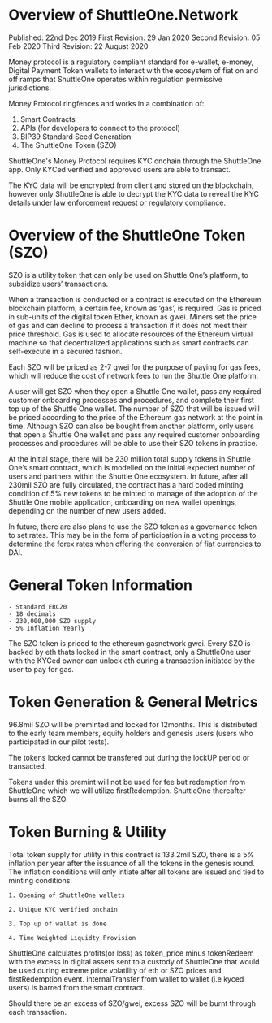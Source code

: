 # Overview of ShuttleOne.Network

Published: 22nd Dec 2019
First Revision: 29 Jan 2020
Second Revision: 05 Feb 2020
Third Revision: 22 August 2020

Money protocol is a regulatory compliant standard for e-wallet, e-money, Digital Payment Token wallets to interact with the ecosystem of fiat on and off ramps that ShuttleOne operates within regulation permissive jurisdictions.

Money Protocol ringfences and works in a combination of:

1. Smart Contracts
2. APIs (for developers to connect to the protocol)
3. BIP39 Standard Seed Generation
4. The ShuttleOne Token (SZO)

ShuttleOne's Money Protocol requires KYC onchain through the ShuttleOne app. Only KYCed verified and approved users are able to transact.

The KYC data will be encrypted from client and stored on the blockchain, however only ShuttleOne is able to decrypt the KYC data to reveal the KYC details under law enforcement request or regulatory compliance.


# Overview of the ShuttleOne Token (SZO)

SZO is a utility token that can only be used on Shuttle One’s platform, to subsidize users’ transactions. 

When a transaction is conducted or a contract is executed on the Ethereum blockchain platform, a certain fee, known as ‘gas’, is required. Gas is priced in sub-units of the digital token Ether, known as gwei. Miners set the price of gas and can decline to process a transaction if it does not meet their price threshold. Gas is used to allocate resources of the Ethereum virtual machine so that decentralized applications such as smart contracts can self-execute in a secured fashion. 

Each SZO will be priced as 2-7 gwei for the purpose of paying for gas fees, which will reduce the cost of network fees to run the Shuttle One platform.  

A user will get SZO when they open a Shuttle One wallet, pass any required customer onboarding processes and procedures, and complete their first top up of the Shuttle One wallet. The number of SZO that will be issued will be priced according to the price of the Ethereum gas network at the point in time. Although SZO can also be bought from another platform, only users that open a Shuttle One wallet and pass any required customer onboarding processes and procedures will be able to use their SZO tokens in practice. 

At the initial stage, there will be 230 million total supply tokens in Shuttle One’s smart contract, which is modelled on the initial expected number of users and partners within the Shuttle One ecosystem. In future, after all 230mil SZO are fully circulated, the contract has a hard coded minting condition of 5% new tokens to be minted to manage of the adoption of the Shuttle One mobile application, onboarding on new wallet openings, depending on the number of new users added. 

In future, there are also plans to use the SZO token as a governance token to set rates. This may be in the form of participation in a voting process to determine the forex rates when offering the conversion of fiat currencies to DAI. 

	
# General Token Information

    - Standard ERC20
    - 18 decimals
    - 230,000,000 SZO supply
    - 5% Inflation Yearly 
	

The SZO token is priced to the ethereum gasnetwork gwei. Every SZO is backed by eth thats locked in the smart contract, only a ShuttleOne user with the KYCed owner can unlock eth during a transaction initiated by the user to pay for gas.

# Token Generation & General Metrics

96.8mil SZO will be preminted and locked for 12months. This is distributed to the early team members, equity holders and genesis users (users who participated in our pilot tests).

The tokens locked cannot be transfered out during the lockUP period or transacted.

Tokens under this premint will not be used for fee but redemption from ShuttleOne which we will utilize firstRedemption. ShuttleOne thereafter burns all the SZO.

# Token Burning & Utility 

Total token supply for utility in this contract is 133.2mil SZO, there is a 5% inflation per year after the issuance of all the tokens in the genesis round. The inflation conditions will only intiate after all tokens are issued and tied to minting conditions:

	1. Opening of ShuttleOne wallets
	
	2. Unique KYC verified onchain
	
	3. Top up of wallet is done
	
	4. Time Weighted Liquidty Provision

ShuttleOne calculates profits(or loss) as token_price minus tokenRedeem with the excess in digital assets sent to a custody of ShuttleOne that would be used during extreme price volatility of eth or SZO prices and firstRedemption event.
internalTransfer from wallet to wallet (i.e kyced users) is barred from the smart contract.

Should there be an excess of SZO/gwei, excess SZO will be burnt through each transaction.


